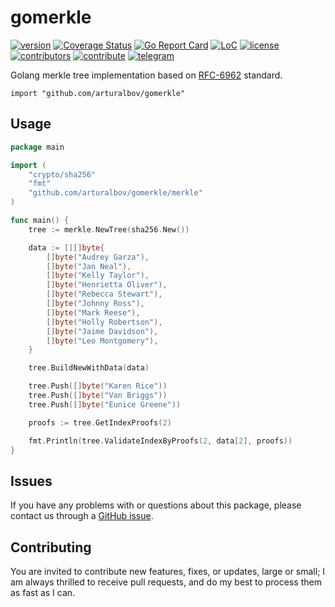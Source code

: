 # gomerkle

[![version](https://img.shields.io/github/release/arturalbov/gomerkle.svg)](https://github.com/arturalbov/gomerkle/releases/latest)
[![Coverage Status](https://coveralls.io/repos/github/arturalbov/gomerkle/badge.svg?branch=master)](https://coveralls.io/github/arturalbov/gomerkle?branch=master)
[![Go Report Card](https://goreportcard.com/badge/github.com/arturalbov/gomerkle)](https://goreportcard.com/report/github.com/arturalbov/gomerkle)
[![LoC](https://tokei.rs/b1/github/arturalbov/gomerkle)](https://github.com/arturalbov/gomerkle)
[![license](https://img.shields.io/github/license/arturalbov/gomerkle.svg)](https://github.com/arturalbov/gomerkle/blob/master/LICENSE)
[![contributors](https://img.shields.io/github/contributors/arturalbov/gomerkle.svg)](https://github.com/arturalbov/gomerkle/graphs/contributors)
[![contribute](https://img.shields.io/badge/contributions-welcome-orange.svg)](https://github.com/arturalbov/gomerkle/graphs/contributors)
[![telegram](https://img.shields.io/badge/Telegram-%40arturalbov-blue.svg?style=social&logo=telegram)](https://t.me/arturalbov)

Golang merkle tree implementation based on [RFC-6962](https://tools.ietf.org/html/rfc6962#section-2.1) standard.

```
import "github.com/arturalbov/gomerkle"
```
## Usage

```go
package main

import (
	"crypto/sha256"
	"fmt"
	"github.com/arturalbov/gomerkle/merkle"
)

func main() {
	tree := merkle.NewTree(sha256.New())

	data := [][]byte{
		[]byte("Audrey Garza"),
		[]byte("Jan Neal"),
		[]byte("Kelly Taylor"),
		[]byte("Henrietta Oliver"),
		[]byte("Rebecca Stewart"),
		[]byte("Johnny Ross"),
		[]byte("Mark Reese"),
		[]byte("Holly Robertson"),
		[]byte("Jaime Davidson"),
		[]byte("Leo Montgomery"),
	}

	tree.BuildNewWithData(data)

	tree.Push([]byte("Karen Rice"))
	tree.Push([]byte("Van Briggs"))
	tree.Push([]byte("Eunice Greene"))

	proofs := tree.GetIndexProofs(2)

	fmt.Println(tree.ValidateIndexByProofs(2, data[2], proofs))
}
```

## Issues

If you have any problems with or questions about this package, please contact us
through a [GitHub issue](https://github.com/arturalbov/gomerkle/issues).

## Contributing

You are invited to contribute new features, fixes, or updates, large or small;
I am always thrilled to receive pull requests, and do my best to process them
as fast as I can.